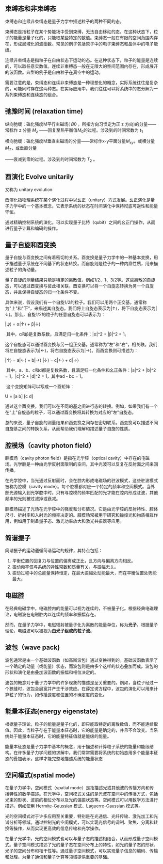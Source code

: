## 束缚态和非束缚态

束缚态和连续非束缚态是量子力学中描述粒子的两种不同的态。

束缚态是指粒子在某个势能场中受到束缚，无法自由移动的态。在这种状态下，粒子的能量是量子化的，只能取某些特定的数值。束缚态一般在有限的空间范围内存在，形成局域化的波函数。常见的例子包括原子中的电子束缚态和晶体中的电子能级。

连续非束缚态是指粒子在自由状态下运动的态。在这种状态下，粒子的能量是连续的，可以取任意实数值。连续非束缚态一般在无限大的空间范围内存在，形成展开的波函数。典型的例子是自由粒子在真空中的运动。

需要注意的是，束缚态和连续非束缚态是一种理想化的概念，实际系统往往是复杂的，可能同时存在这两种态。在实际应用中，我们往往可以将系统中的态分解为一系列束缚态和连续态的组合。

## 弛豫时间 (relaxation time)

纵向弛缓：磁化强度M平行主磁场( $B0$ ，所指方向习惯定为正 z 方向)的分量——常标作 z 分量 $M_z$ ——回复至热平衡值$M_0$的过程。涉及到的时间常数为 $t_1$

横向弛缓：磁化强度M垂直主磁场的分量——常标作x-y平面分量$M_{xy}$，或横分量$M_T$，或垂直分量

——衰减到零的过程。涉及到的时间常数为 $T_2$ 。



## 酉演化 Evolve unitarily

又称为 unitary evolution

酉演化指物理系统在某个演化过程中以幺正（unitary）方式发展。幺正演化是量子力学中的一个基本概念，它表示系统的状态在时间演化中保持彻底可逆性和能量守恒。

通过精确控制系统的演化，可以实现量子比特（qubit）之间的幺正门操作，从而进行量子计算和编码的操作。

 

 

## 量子自旋和酉变换

​		量子自旋与酉变换之间有着密切的关系。酉变换是量子力学中的一种基本变换，用于描述量子系统在不同基下的状态转换。而自旋则是粒子的一种内禀性质，用来描述粒子的角动量。

​		量子自旋的测量结果只能是特定的离散值，例如1/2、1、3/2等。这些离散的自旋态，可以通过酉变换与彼此相关联。酉变换可以将一个自旋态转换为另一个自旋态，并且保持自旋态的归一化条件不变。

​		具体来说，假设我们有一个自旋1/2的粒子。我们可以用两个正交基，通常称为"上"和"下"，来描述其自旋态。我们将上自旋态表示为|↑⟩，将下自旋态表示为|↓⟩。那么，自旋1/2的粒子的任意自旋态可以表示为：

|ψ⟩ = α|↑⟩ + β|↓⟩

​		其中，α和β是复数系数，且满足归一化条件：|α|^2 + |β|^2 = 1。

​		这个自旋态可以通过酉变换与另一组正交基，通常称为"左"和"右"，相关联。我们将左自旋态表示为|←⟩，将右自旋态表示为|→⟩。而酉变换则可描述为：

|↑⟩ = a|←⟩ + b|→⟩ |↓⟩ = c|←⟩ + d|→⟩

 

​		其中，a、b、c和d都是复数系数，且满足归一化条件和幺正条件：|a|^2 + |b|^2 = 1，|c|^2 + |d|^2 = 1，其中ad - bc = 1。

​		这个变换矩阵可以写成一个酉矩阵：

U = [a b] [c d]

​		通过这个酉变换，我们可以在不同的基之间进行态的转换。例如，如果我们有一个在"上"自旋态的粒子，可以通过酉变换将其转换为对应的"左"自旋态。

​		总的来说，量子自旋的测量结果和酉变换之间存在密切联系。酉变换可以描述不同自旋基之间的转换关系，从而帮助我们理解和描述量子自旋的性质。

 

## 腔模场（cavity photon field）

  腔模场（cavity photon field）是指在光学腔（optical cavity）中存在的电磁场。光学腔是一种由光学反射面限制的空间，其中光波可以反复在反射面之间来回传播。

在光学腔中，当光通过反射面时，会在腔内形成电磁场的驻波模式，这些驻波模式被称为腔模（cavity mode）。每个腔模都对应一个特定的频率和空间模式。当外部光源输入到光学腔中时，只有与腔模的频率匹配的光才能在腔内形成驻波，其他频率的光则被过滤掉或衰减。

腔模场描述了光场在光学腔中的强度和分布情况。它是由光学腔的反射特性、腔体尺寸、折射率和入射光的频率决定的。腔模场常被用于研究和操控光和物质相互作用，例如用于制备量子态、激光功率放大和激光共振器等应用。

 

## 简谐振子

简谐振子的运动遵循简谐运动的规律，其特点包括：

1. 平衡位置的回复力与位置的偏离成正比，且方向与偏离方向相反。 
2. 振动频率仅与系统的弹性常数和质量有关，与振幅无关。 
3. 振动过程中的总能量保持恒定，在最大振幅处动能最大，而在平衡位置处势能最大。

 

## 电磁腔

在经典电磁学中，电磁腔内的能量可以视为连续的，不被量子化。根据经典电磁理论，电磁波在电磁腔内以连续的频率和振幅存在。

然而，在量子力学中，电磁辐射被量子化为离散的能量单位，称为**光子**。根据量子理论，电磁波可以被视为**由光子组成的粒子流**。

## 波包（wave pack)

波包通常是由一个基础波函数（如高斯波包）通过变换得到的。基础波函数表示了一个确定的动量（或能量）状态，而波包则是由多个这样的状态叠加而成。波包的形状和演化是由叠加波函数的振幅和相位决定的。

波包的概念对于量子力学中的许多现象的描述是至关重要的。例如，当粒子经过一个狭缝时，波包会展宽并产生干涉效应。在薛定谔方程中，波包的演化可以用来计算粒子的行为，如传播速度和位置的不确定度的变化。

 

## 能量本征态(energy eigenstate)



根据量子理论，粒子的能量是量子化的，即只能取特定的离散数值，而不能连续取值。因此，当粒子存在于能量本征态时，它的能量是确定的，并且不会改变。当系统处于能量本征态时，它的能量特征值就是能级的能量。

能量本征态是量子力学中基本的概念，用于描述和计算粒子系统的能量和能级结构。在许多量子力学问题的求解中，我们常常需要将系统的初始态用多个能量本征态的叠加表示，这样才能完整地描述系统的能量状态

 

## 空间模式(spatial mode)

在量子力学中，空间模式（spatial mode）是指描述光或其他波的传播方向和传播特性的数学描述。在光学中，空间模式关注的是光波在空间中的传播方式，包括光束的形状、波前的相位分布以及光的偏振状态等。空间模式可以用数学方法进行描述，例如使用 Hermite-Gaussian 模式、Laguerre-Gaussian 模式等。

光的空间模式对于许多应用至关重要，特别是在光通信、光纤传输、激光加工和光谱分析等领域。通过控制光的空间模式，可以实现光信号的调制、聚焦、分离和转换等操作，从而实现更高效的信息传输和光学操作。

在量子光学中，光的空间模式也可以与量子态的描述相结合，从而形成量子空间模式。量子空间模式描述了光的量子态在空间分布上的特性，如光的量子态的形状、光子的空间分布和相干性等。通过量子空间模式，可以实现量子信息的编码、传输和处理，为量子通信和量子计算等领域提供重要的基础。





